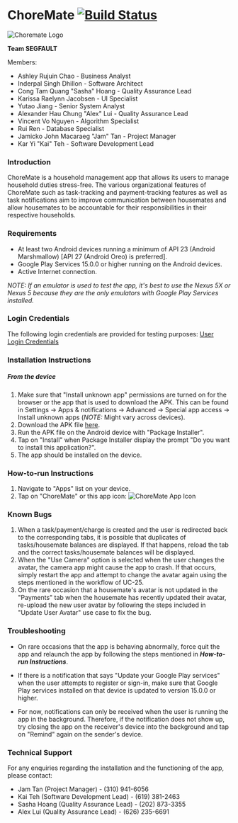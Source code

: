 # ChoreMate [![Build Status](https://travis-ci.com/karyiteh/ChoreMate.svg?token=YbEgce3bxeSS4LFDwdwp&branch=master)](https://travis-ci.com/karyiteh/ChoreMate)

![Choremate Logo](http://gdurl.com/A7D3t)

**Team SEGFAULT**

Members:
- Ashley Rujuin Chao - Business Analyst
- Inderpal Singh Dhillon - Software Architect
- Cong Tam Quang "Sasha" Hoang - Quality Assurance Lead    
- Karissa Raelynn Jacobsen - UI Specialist
- Yutao Jiang - Senior System Analyst
- Alexander Hau Chung "Alex" Lui - Quality Assurance Lead
- Vincent Vo Nguyen - Algorithm Specialist
- Rui Ren - Database Specialist
- Jamicko John Macaraeg "Jam" Tan - Project Manager
- Kar Yi "Kai" Teh - Software Development Lead


### Introduction
ChoreMate is a household management app that allows its users to manage household duties stress-free.
The various organizational features of ChoreMate such as task-tracking and payment-tracking features
as well as task notifications aim to improve communication between housemates and allow housemates 
to be accountable for their responsibilities in their respective households.

### Requirements
- At least two Android devices running a minimum of API 23 (Android Marshmallow) [API 27 (Android Oreo)
  is preferred].
- Google Play Services 15.0.0 or higher running on the Android devices.
- Active Internet connection.

*NOTE: If an emulator is used to test the app, it's best to use the Nexus 5X or Nexus 5 because they
are the only emulators with Google Play Services installed.*

### Login Credentials
The following login credentials are provided for testing purposes:
[User Login Credentials](https://docs.google.com/spreadsheets/d/15hcC5fQBeMzlauscEc4S894QZ2N_dOlJOxYqFJ1Sl0k/edit?usp=sharing)

### Installation Instructions
##### From the device
1. Make sure that "Install unknown app" permissions are turned on for the browser or the app
   that is used to download the APK. This can be found in Settings ->
    Apps & notifications -> Advanced -> Special app access -> Install unknown apps 
    (*NOTE:* Might vary across devices).
2. Download the APK file [here](https://drive.google.com/open?id=1et9CrXPBAlZ9og96hsy0E1YDkqKCDl0I).
3. Run the APK file on the Android device with "Package Installer".
4. Tap on "Install" when Package Installer display the prompt "Do you want to install this application?".
5. The app should be installed on the device.

### How-to-run Instructions
1. Navigate to "Apps" list on your device.
2. Tap on "ChoreMate" or this app icon:
    ![ChoreMate App Icon](http://gdurl.com/4FV5)

### Known Bugs
1. When a task/payment/charge is created and the user is redirected back to the corresponding tabs,
   it is possible that duplicates of tasks/housemate balances are displayed. If that happens, reload the tab and 
   the correct tasks/housemate balances will be displayed.
2. When the "Use Camera" option is selected when the user changes the avatar, the camera app might cause
   the app to crash. If that occurs, simply restart the app and attempt to change the avatar again using
   the steps mentioned in the workflow of UC-25.
3. On the rare occasion that a housemate's avatar is not updated in the "Payments" tab when the 
    housemate has recently updated their avatar, re-upload the new user avatar by following the steps 
    included in "Update User Avatar" use case to fix the bug.

### Troubleshooting
- On rare occasions that the app is behaving abnormally, force quit the app and relaunch the app by 
  following the steps mentioned in ***How-to-run Instructions***.

- If there is a notification that says "Update your Google Play services" when the user attempts to register 
  or sign-in, make sure that Google Play services installed on that device is updated to version 15.0.0 or 
  higher.
  
- For now, notifications can only be received when the user is running the app in the background. 
  Therefore, if the notification does not show up, try closing the app on the receiver's device into the 
  background and tap on "Remind" again on the sender's device. 

### Technical Support
For any enquiries regarding the installation and the functioning of the app, please contact:
- Jam Tan (Project Manager) - (310) 941-6056
- Kai Teh (Software Development Lead) - (619) 381-2463
- Sasha Hoang (Quality Assurance Lead) - (202) 873-3355
- Alex Lui (Quality Assurance Lead) - (626) 235-6691
